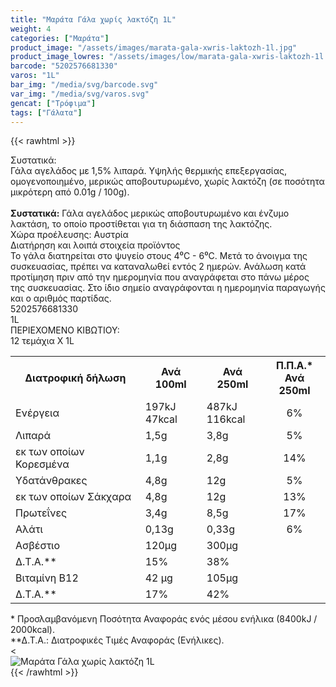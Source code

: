 ```yaml
---
title: "Μαράτα Γάλα χωρίς λακτόζη 1L"
weight: 4
categories: ["Μαράτα"]
product_image: "/assets/images/marata-gala-xwris-laktozh-1l.jpg"
product_image_lowres: "/assets/images/low/marata-gala-xwris-laktozh-1l.jpg"
barcode: "5202576681330"
varos: "1L"
bar_img: "/media/svg/barcode.svg"
var_img: "/media/svg/varos.svg"
gencat: ["Τρόφιμα"]
tags: ["Γάλατα"]
---
```

{{< rawhtml >}}

<div class="sload275"><div class="product"><div id="sistatika">Συστατικά:</div><div class="alltext">Γάλα αγελάδος με 1,5% λιπαρά. Υψηλής θερμικής επεξεργασίας, ομογενοποιημένο, μερικώς αποβουτυρωμένο, χωρίς λακτόζη (σε ποσότητα μικρότερη από 0.01g / 100g).<br><br><b>Συστατικά:</b> Γάλα αγελάδος μερικώς αποβουτυρωμένο και ένζυμο λακτάση, το οποίο προστίθεται για τη διάσπαση της λακτόζης.<br>Χώρα προέλευσης: Αυστρία</div><div id="loipa">Διατήρηση και λοιπά στοιχεία προϊόντος</div><div class="alltext">Το γάλα διατηρείται στο ψυγείο στους 4⁰C - 6⁰C. Μετά το άνοιγμα της συσκευασίας, πρέπει να καταναλωθεί εντός 2 ημερών. Ανάλωση κατά προτίμηση πριν από την ημερομηνία που αναγράφεται στο πάνω μέρος της συσκευασίας. Στο ίδιο σημείο αναγράφονται η ημερομηνία παραγωγής και ο αριθμός παρτίδας.</div><div id="barcode"><div id="barimage1"></div><span id="bartext">5202576681330</span></div><div id="varos"><div id="varosimage1"></div><span id="varostext">1L</span></div><div id="kivotio">ΠΕΡΙΕΧΟΜΕΝΟ ΚΙΒΩΤΙΟΥ:<br>12 τεμάχια Χ 1L</div><div class="tabout"><table id="diatable"><tbody><tr><th>Διατροφική δήλωση</th><th>Ανά 100ml</th><th>Ανά 250ml</th><th>Π.Π.Α.*<br>Ανά 250ml</th></tr><tr><td class="texr2">Ενέργεια</td><td class="texr">197kJ<br>47kcal</td><td class="texr">487kJ<br>116kcal</td><td class="texr" style="text-align:center">6%</td></tr><tr><td class="texr2">Λιπαρά</td><td class="texr">1,5g</td><td class="texr">3,8g</td><td class="texr" style="text-align:center">5%</td></tr><tr><td class="gray">εκ των οποίων Κορεσμένα</td><td class="gray2">1,1g</td><td class="gray2">2,8g</td><td class="gray2" style="text-align:center">14%</td></tr><tr><td class="texr2">Yδατάνθρακες</td><td class="texr">4,8g</td><td class="texr">12g</td><td class="texr" style="text-align:center">5%</td></tr><tr><td class="gray">εκ των οποίων Σάκχαρα</td><td class="gray2">4,8g</td><td class="gray2">12g</td><td class="gray2" style="text-align:center">13%</td></tr><tr><td class="texr2">Πρωτεΐνες</td><td class="texr">3,4g</td><td class="texr">8,5g</td><td class="texr" style="text-align:center">17%</td></tr><tr><td class="texr2">Αλάτι</td><td class="texr">0,13g</td><td class="texr">0,33g</td><td class="texr" style="text-align:center">6%</td></tr><tr><td class="texr2">Ασβέστιο</td><td class="texr">120μg</td><td class="texr">300μg</td><td class="texr" style="text-align:center"></td></tr><tr><td class="texr2">Δ.Τ.Α.**</td><td class="texr">15%</td><td class="texr">38%</td><td class="texr" style="text-align:center"></td></tr><tr><td class="texr2">Βιταμίνη Β12</td><td class="texr">42 μg</td><td class="texr">105μg</td><td class="texr" style="text-align:center"></td></tr><tr><td class="texr2">Δ.Τ.Α.**</td><td class="texr">17%</td><td class="texr">42%</td><td class="texr" style="text-align:center"></td></tr></tbody></table></div><div class="alltext">* Προσλαμβανόμενη Ποσότητα Αναφοράς ενός μέσου ενήλικα (8400kJ / 2000kcal).<br>**Δ.Τ.Α.: Διατροφικές Τιμές Αναφοράς (Ενήλικες).</div>&lt;<br><div class="pimg"><img alt="Μαράτα Γάλα χωρίς λακτόζη 1L" title="Μαράτα Γάλα χωρίς λακτόζη 1L" src="/assets/images/marata-gala-xwris-laktozh-1l.jpg"></div></div></div>
{{< /rawhtml >}}



